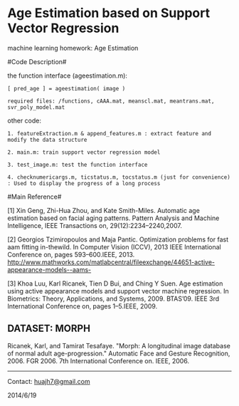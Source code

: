 Age Estimation based on Support Vector Regression	
===========================
machine learning homework: Age Estimation

#Code Description#

the function interface (ageestimation.m): 

	[ pred_age ] = ageestimation( image )  
	
	required files: /functions, cAAA.mat, meanscl.mat, meantrans.mat, svr_poly_model.mat


other code:

	1. featureExtraction.m & append_features.m : extract feature and modify the data structure
	
	2. main.m: train support vector regression model
	
	3. test_image.m: test the function interface
	
	4. checknumericargs.m, ticstatus.m, tocstatus.m (just for convenience) : Used to display the progress of a long process
	

#Main Reference#

[1] Xin Geng, Zhi-Hua Zhou, and Kate Smith-Miles. Automatic age estimation based on facial aging patterns. Pattern Analysis and Machine Intelligence, IEEE Transactions on, 29(12):2234–2240,2007.

[2] Georgios Tzimiropoulos and Maja Pantic. Optimization problems for fast aam fitting in-thewild.
In Computer Vision (ICCV), 2013 IEEE International Conference on, pages 593–600.IEEE, 2013.
http://www.mathworks.com/matlabcentral/fileexchange/44651-active-appearance-models--aams-

[3] Khoa Luu, Karl Ricanek, Tien D Bui, and Ching Y Suen. Age estimation using active appearance models and support vector machine regression. In Biometrics: Theory, Applications, and Systems, 2009. BTAS’09. IEEE 3rd International Conference on, pages 1–5.IEEE, 2009.

DATASET: MORPH
------

Ricanek, Karl, and Tamirat Tesafaye. "Morph: A longitudinal image database of normal adult age-progression." Automatic Face and Gesture Recognition, 2006. FGR 2006. 7th International Conference on. IEEE, 2006.

___________

Contact: huajh7@gmail.com

2014/6/19



